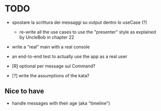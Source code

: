 # TODO

* spostare la scrittura dei messaggi su output dentro lo useCase (?)
  - re-write all the use cases to use the "presenter" style as explained by UncleBob in chapter 22

* write a "real" main with a real console
* an end-to-end test to actually use the app as a real user

* [R] optional per message sul Command?
* [?] write the assumptions of the kata?

## Nice to have

* handle messages with their age (aka "timeline")
